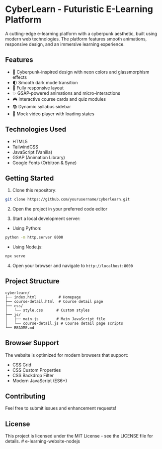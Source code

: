 # CyberLearn - Futuristic E-Learning Platform

A cutting-edge e-learning platform with a cyberpunk aesthetic, built using modern web technologies. The platform features smooth animations, responsive design, and an immersive learning experience.

## Features

- 🎨 Cyberpunk-inspired design with neon colors and glassmorphism effects
- 🌓 Smooth dark mode transition
- 📱 Fully responsive layout
- ✨ GSAP-powered animations and micro-interactions
- 🎮 Interactive course cards and quiz modules
- 📚 Dynamic syllabus sidebar
- 🎥 Mock video player with loading states

## Technologies Used

- HTML5
- TailwindCSS
- JavaScript (Vanilla)
- GSAP (Animation Library)
- Google Fonts (Orbitron & Syne)

## Getting Started

1. Clone this repository:
```bash
git clone https://github.com/yourusername/cyberlearn.git
```

2. Open the project in your preferred code editor

3. Start a local development server:
- Using Python:
```bash
python -m http.server 8000
```
- Using Node.js:
```bash
npx serve
```

4. Open your browser and navigate to `http://localhost:8000`

## Project Structure

```
cyberlearn/
├── index.html          # Homepage
├── course-detail.html  # Course detail page
├── css/
│   └── style.css      # Custom styles
├── js/
│   ├── main.js        # Main JavaScript file
│   └── course-detail.js # Course detail page scripts
└── README.md
```

## Browser Support

The website is optimized for modern browsers that support:
- CSS Grid
- CSS Custom Properties
- CSS Backdrop Filter
- Modern JavaScript (ES6+)

## Contributing

Feel free to submit issues and enhancement requests!

## License

This project is licensed under the MIT License - see the LICENSE file for details. #   e - l e a r n i n g - w e b s i t e - n o d e j s  
 